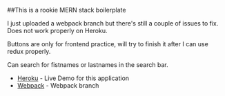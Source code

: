 ##This is a rookie MERN stack boilerplate

I just uploaded a webpack branch but there's still a couple of issues to fix. Does not work properly on Heroku.

Buttons are only for frontend practice, will try to finish it after I can use redux properly.

Can search for fistnames or lastnames in the search bar.


* [Heroku](https://mighty-fjord-55095.herokuapp.com/) - Live Demo for this application
* [Webpack](https://github.com/Shvai/app/tree/webpack) - Webpack branch


